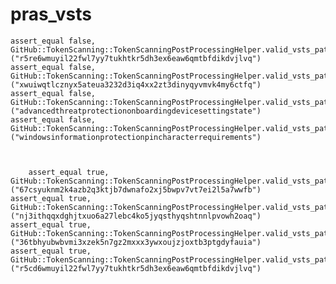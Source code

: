 # pras_vsts

    assert_equal false, GitHub::TokenScanning::TokenScanningPostProcessingHelper.valid_vsts_pat_crc?("r5re6wmuyil22fwl7yy7tukhtkr5dh3ex6eaw6qmtbfdikdvjlvq")
    assert_equal false, GitHub::TokenScanning::TokenScanningPostProcessingHelper.valid_vsts_pat_crc?("xwuiwqtlcznyx5ateua3232d3iq4xx2zt3dinyqyvmvk4my6ctfq")
    assert_equal false, GitHub::TokenScanning::TokenScanningPostProcessingHelper.valid_vsts_pat_crc?("advancedthreatprotectiononboardingdevicesettingstate")
    assert_equal false, GitHub::TokenScanning::TokenScanningPostProcessingHelper.valid_vsts_pat_crc?("windowsinformationprotectionpincharacterrequirements")
    
        
    
        assert_equal true, GitHub::TokenScanning::TokenScanningPostProcessingHelper.valid_vsts_pat_crc?("67csyuknm2k4azb2q3ktjb7dwnafo2xj5bwpv7vt7ei2l5a7wwfb")
    assert_equal true, GitHub::TokenScanning::TokenScanningPostProcessingHelper.valid_vsts_pat_crc?("nj3ithqqxdghjtxuo6a27lebc4ko5jyqsthyqshtnnlpvowh2oaq")
    assert_equal true, GitHub::TokenScanning::TokenScanningPostProcessingHelper.valid_vsts_pat_crc?("36tbhyubwbvmi3xzek5n7gz2mxxx3ywxoujzjoxtb3ptgdyfauia")
    assert_equal true, GitHub::TokenScanning::TokenScanningPostProcessingHelper.valid_vsts_pat_crc?("r5cd6wmuyil22fwl7yy7tukhtkr5dh3ex6eaw6qmtbfdikdvjlvq")
  
